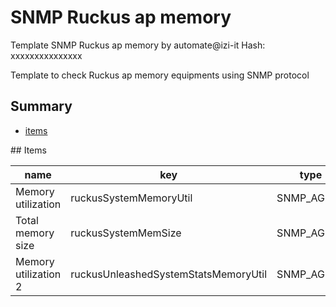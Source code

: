 # SNMP Ruckus ap memory
Template SNMP Ruckus ap memory by automate@izi-it
Hash: xxxxxxxxxxxxxxx

Template to check  Ruckus ap memory equipments using SNMP protocol
## Summary
* [items](#items)

<a name="items" />
## Items

| name | key | type |
| ------------- |------------- |------------- |
| Memory utilization | ruckusSystemMemoryUtil | SNMP_AGENT |
| Total memory size | ruckusSystemMemSize | SNMP_AGENT |
| Memory utilization 2 | ruckusUnleashedSystemStatsMemoryUtil | SNMP_AGENT |
